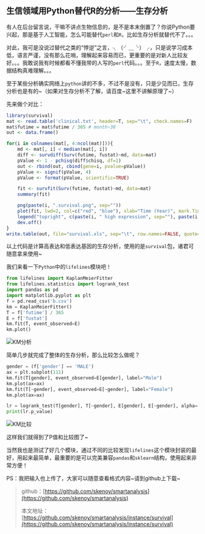 ## 生信领域用Python替代R的分析——生存分析

有人在后台留言说，干嘛不讲点生物信息的，是不是本末倒置了？你说Python要兴起，那是基于人工智能，怎么可能替代`perl`和`R`，比如生存分析就替代不了。。。

对此，我可是没说过替代之类的“悖逆”之言，╮（╯＿╰）╭，只是说学习成本低，语言严谨，没有那么花哨，理解起来容易而已，更重要的是对新人比较友好。。。我敢说我有时候都看不懂我带的人写的`perl`代码。。。至于`R`，速度太慢，数据结构真难理解。。。

至于某些分析确实网络上`python`讲的不多，不过不是没有，只是少见而已，生存分析也是有的~（如果对生存分析不了解，请百度~这里不讲解原理了~）

先来做个对比：
```R
library(survival)
mat <- read.table('clinical.txt', header=T, sep="\t", check.names=F)
mat$futime = mat$futime / 365 # month~30
out <- data.frame()

for(i in colnames(mat[, 4:ncol(mat)])){
    md <- mat[, i] < median(mat[, i])
    diff <- survdiff(Surv(futime, fustat)~md, data=mat)
    pValue <- 1 - pchisq(diff$chisq, df=1)
    out <- rbind(out, cbind(gene=i, pvalue=pValue))
    pValue <- signif(pValue, 4)
    pValue <- format(pValue, scientific=TRUE)

    fit <- survfit(Surv(futime, fustat)~md, data=mat)
    summary(fit)

    png(paste(i, ".survival.png", sep=""))
    plot(fit, lwd=2, col=c("red", "blue"), xlab="Time (Year)", mark.Time=TRUE, main=paste("Survival curve (p=", pValue, ")", sep=""))
    legend("topright", c(paste(i, " high expression", sep=""), paste(i, " low expression", sep="")), lwd=2, col=c("red", "blue"))
    dev.off()
}
write.table(out, file="survival.xls", sep="\t", row.names=FALSE, quote=FALSE)
```

以上代码是计算高表达和低表达基因的生存分析，使用的是`survival`包，诸君可随意拿来使用~


我们来看一下`Python`中的`lifelines`模块吧！

```python
from lifelines import KaplanMeierFitter
from lifelines.statistics import logrank_test
import pandas as pd
import matplotlib.pyplot as plt
f = pd.read_csv('b.csv')
km = KaplanMeierFitter()
T = f['futime'] / 365
E = f['fustat']
km.fit(T, event_observed=E)
km.plot()
```

![KM分析](https://mp.weixin.qq.com/cgi-bin/filepage?type=2&begin=0&count=12&group_id=102&view=1&token=427725270&lang=zh_CN)

简单几步就完成了整体的生存分析，那么比较怎么做呢？

```python
gender = (f['gender'] == 'MALE')
ax = plt.subplot(111)
km.fit(T[gender], event_observed=E[gender], label="Male")
km.plot(ax=ax)
km.fit(T[~gender], event_observed=E[~gender], label="Female")
km.plot(ax=ax)

lr = logrank_test(T[gender], T[~gender], E[gender], E[~gender], alpha=.99)
print(lr.p_value)
```
![KM比较](https://mmbiz.qpic.cn/mmbiz_png/mYJibSOraq9oeRXG3U9OkPBjDZzkzlvvVhR3WhiaXicZ3oPFibktPEgdxWSVbkwm7Hk0GokTVEjjrPlZ1hMZcBDnVA/0?wx_fmt=png)

这样我们就得到了P值和比较图了~

当然我也是测试了好几个模块，通过不同的比较发现`lifelines`这个模块封装的最好，用起来最简单，最重要的是可以完美兼容`pandas`和`sklearn`结构，使用起来非常方便！

PS：我把输入也上传了，大家可以随意查看格式内容~请到github上下载~

> github：[https://github.com/skenoy/smartanalysis](https://github.com/skenoy/smartanalysis)
> 
> 本文地址：[https://github.com/skenoy/smartanalysis/instance/survival](https://github.com/skenoy/smartanalysis/instance/survival)

